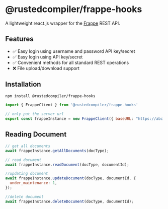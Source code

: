 # @rustedcompiler/frappe-hooks

A lightweight react.js wrapper for the [Frappe](https://docs.frappe.io/framework/user/en/api/rest) REST API. 

## Features

- ✅ Easy login using username and password API key/secret
- ✅ Easy login using API key/secret
- ✅ Convenient methods for all standard REST operations
- ❌ File upload/download support

## Installation

```bash
npm install @rustedcompiler/frappe-hooks
```

```jsx
import { FrappeClient } from '@rustedcompiler/frappe-hooks'

// only put the server url
export const frappeInstance = new FrappeClient({ baseURL: "https://abc.com" })

```
## Reading Document
```jsx
// get all documents
await frappeInstance.getAllDocuments(docType);

// read document
await frappeInstance.readDocument(docType, documentId);

//updating document
await frappeInstance.updateDocument(docType, documentId, {
  under_maintenance: 1,
});

//delete document
await frappeInstance.deleteDocument(docType, documentId);
```